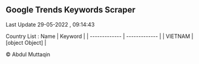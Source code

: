 

## Google Trends Keywords Scraper 
 
Last Update 29-05-2022 , 09:14:43

Country List :
 Name  | Keyword |
| ------------- | ------------- |
| VIETNAM | [object Object] |



© Abdul Muttaqin 

